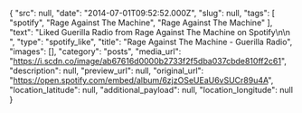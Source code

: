 {
  "src": null,
  "date": "2014-07-01T09:52:52.000Z",
  "slug": null,
  "tags": [
    "spotify",
    "Rage Against The Machine",
    "Rage Against The Machine"
  ],
  "text": "Liked Guerilla Radio from Rage Against The Machine on Spotify\n\n ",
  "type": "spotify_like",
  "title": "Rage Against The Machine - Guerilla Radio",
  "images": [],
  "category": "posts",
  "media_url": "https://i.scdn.co/image/ab67616d0000b2733f2f5dba037cbde810ff2c61",
  "description": null,
  "preview_url": null,
  "original_url": "https://open.spotify.com/embed/album/6zjzOSeUEaU6vSUCr89u4A",
  "location_latitude": null,
  "additional_payload": null,
  "location_longitude": null
}